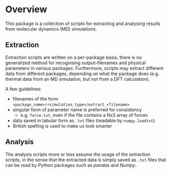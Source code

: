 # Overview
This package is a collection of scripts for extracting and analysing results
from molecular dynamics (MD) simulations.

## Extraction
Extraction scripts are written on a per-package basis; there is no
generalized method for recognising output-filenames and physical parameters in
various packages.
Furthermore, scripts may extract different data from different packages,
depending on what the package does (e.g. thermal data from an MD simulation,
but not from a DFT calculation).

A few guidelines:
- filenames of the form `<package_name>/<simulation_type>/extract_<filename>`
- singular form of parameter name is preferred for consistency
  - e.g. `force.txt`, even if the file contains a Nx3 array of forces
- data saved in tabular form as `.txt` files (readable by `numpy.loadtxt`)
- British spelling is used to make us look smarter

## Analysis
The analysis scripts more or less assume the usage of the extraction scripts,
in the sense that the extracted data is simply saved as `.txt` files that can
be read by Python packages such as _pandas_ and _Numpy_.

